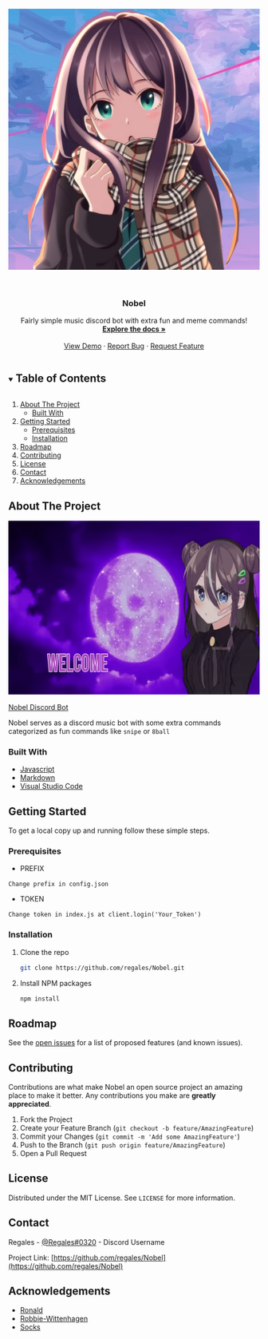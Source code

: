 
<!-- PROJECT LOGO -->
<p align="center">
  <img width="519" height="523" src="https://github.com/regales/Nobel/blob/main/assets/img/newnobelpfp.jpg?raw=true">
</p>
<br />
<p align="center">
  <a href="https://github.com/regales/Nobel">
  </a>
  

  <h3 align="center">Nobel </h3>

  <p align="center">
    Fairly simple music discord bot with extra fun and meme commands!
    <br />
    <a href="https://github.com/regales/privacy-policy-nobel"><strong>Explore the docs »</strong></a>
    <br />
    <br />
    <a href="https://i.imgur.com/J48IcUa.jpg">View Demo</a>
    ·
    <a href="https://github.com/regales/Nobel/issues">Report Bug</a>
    ·
    <a href="https://github.com/regales/Nobel/issues">Request Feature</a>
  </p>
</p>



<!-- TABLE OF CONTENTS -->
<details open="open">
  <summary><h2 style="display: inline-block">Table of Contents</h2></summary>
  <ol>
    <li>
      <a href="#about-the-project">About The Project</a>
      <ul>
        <li><a href="#built-with">Built With</a></li>
      </ul>
    </li>
    <li>
      <a href="#getting-started">Getting Started</a>
      <ul>
        <li><a href="#prerequisites">Prerequisites</a></li>
        <li><a href="#installation">Installation</a></li>
      </ul>
    </li>
    <li><a href="#roadmap">Roadmap</a></li>
    <li><a href="#contributing">Contributing</a></li>
    <li><a href="#license">License</a></li>
    <li><a href="#contact">Contact</a></li>
    <li><a href="#acknowledgements">Acknowledgements</a></li>
  </ol>
</details>



<!-- ABOUT THE PROJECT -->
## About The Project
<p align="center">
  <img width="600" height="348" src="https://github.com/regales/Nobel/blob/main/assets/gif/welcome.gif?raw=true">
</p>

[Nobel Discord Bot](https://top.gg/bot/820939172491427840)

Nobel serves as a discord music bot with some extra commands categorized as fun commands like `snipe` or `8ball` 


### Built With

* [Javascript](https://www.javascript.com/)
* [Markdown](https://www.markdownguide.org/getting-started/)
* [Visual Studio Code](https://code.visualstudio.com/)



<!-- GETTING STARTED -->
## Getting Started

To get a local copy up and running follow these simple steps.

### Prerequisites
* PREFIX
```
Change prefix in config.json
```
* TOKEN
```
Change token in index.js at client.login('Your_Token')
```

### Installation

1. Clone the repo
   ```sh
   git clone https://github.com/regales/Nobel.git
   ```
2. Install NPM packages
   ```sh
   npm install
   ```







<!-- ROADMAP -->
## Roadmap

See the [open issues](https://github.com/regales/Nobel/issues) for a list of proposed features (and known issues).



<!-- CONTRIBUTING -->
## Contributing

Contributions are what make Nobel an open source project an amazing place to make it better. Any contributions you make are **greatly appreciated**.

1. Fork the Project
2. Create your Feature Branch (`git checkout -b feature/AmazingFeature`)
3. Commit your Changes (`git commit -m 'Add some AmazingFeature'`)
4. Push to the Branch (`git push origin feature/AmazingFeature`)
5. Open a Pull Request



<!-- LICENSE -->
## License

Distributed under the MIT License. See `LICENSE` for more information.



<!-- CONTACT -->
## Contact

Regales - [@Regales#0320](https://discord.gg/ZJevrUQ46Q) - Discord Username

Project Link: [https://github.com/regales/Nobel](https://github.com/regales/Nobel)



<!-- ACKNOWLEDGEMENTS -->
## Acknowledgements

* [Ronald](https://github.com/Ronald545)
* [Robbie-Wittenhagen](https://github.com/Robbie-Wittenhagen)
* [Socks](https://github.com/Socks2111)






